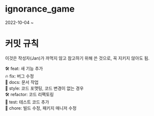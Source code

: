 # ignorance_game
2022-10-04 ~

# 커밋 규칙
이것은 작성자(Jan)가 까먹지 않고 참고하기 위해 쓴 것으로, 꼭 지키지 않아도 됨.  
  
🛠 feat: 새 기능 추가  
🔥 fix: 버그 수정  
📖 docs: 문서 작업  
🕺 style: 코드 포맷팅, 코드 변경이 없는 경우  
🛠 refactor: 코드 리팩토링  
🧪 test: 테스트 코드 추가  
🚧 chore: 빌드 수정, 패키지 매니저 수정  
